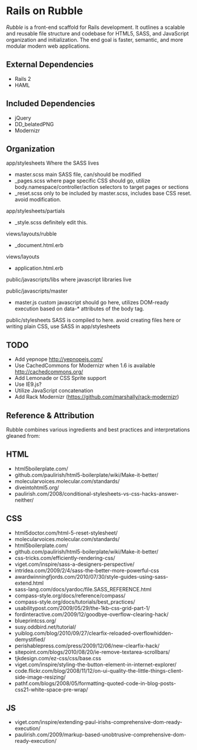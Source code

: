 Rails on Rubble
===============

*Rubble* is a front-end scaffold for Rails development. It outlines a scalable and reusable file structure and codebase for HTML5, SASS, and JavaScript organization and initialization. The end goal is faster, semantic, and more modular modern web applications.

External Dependencies
---------------------
+ Rails 2
+ HAML

Included Dependencies
---------------------
+ jQuery
+ DD_belatedPNG
+ Modernizr

Organization
------------
app/stylesheets
  Where the SASS lives
  
  + master.scss
    main SASS file, can/should be modified
  + _pages.scss 
    where page specific CSS should go, utilize body.namespace/controller/action selectors to target pages or sections
  + _reset.scss
    only to be included by master.scss, includes base CSS reset. avoid modification.
    
app/stylesheets/partials
  + _style.scss
    definitely edit this.

views/layouts/rubble
  + _document.html.erb
  
views/layouts
  + application.html.erb

public/javascripts/libs
  where javascript libraries live

public/javascripts/master
  + master.js
    custom javascript should go here, utilizes DOM-ready execution based on data-* attributes of the body tag.
  
public/stylesheets
  SASS is compiled to here. avoid creating files here or writing plain CSS, use SASS in app/stylesheets
  

TODO
----
+ Add yepnope http://yepnopejs.com/
+ Use CachedCommons for Modernizr when 1.6 is available http://cachedcommons.org/
+ Add Lemonade or CSS Sprite support
+ Use IE9.js?
+ Utilize JavaScript concatenation
+ Add Rack Modernizr (https://github.com/marshally/rack-modernizr)

Reference & Attribution
-----------------------
Rubble combines various ingredients and best practices and interpretations gleaned from:

## HTML
+ html5boilerplate.com/
+ github.com/paulirish/html5-boilerplate/wiki/Make-it-better/
+ molecularvoices.molecular.com/standards/
+ diveintohtml5.org/
+ paulirish.com/2008/conditional-stylesheets-vs-css-hacks-answer-neither/

## CSS
+ html5doctor.com/html-5-reset-stylesheet/
+ molecularvoices.molecular.com/standards/
+ html5boilerplate.com/
+ github.com/paulirish/html5-boilerplate/wiki/Make-it-better/
+ css-tricks.com/efficiently-rendering-css/
+ viget.com/inspire/sass-a-designers-perspective/
+ intridea.com/2009/2/4/sass-the-better-more-powerful-css
+ awardwinningfjords.com/2010/07/30/style-guides-using-sass-extend.html
+ sass-lang.com/docs/yardoc/file.SASS_REFERENCE.html
+ compass-style.org/docs/reference/compass/
+ compass-style.org/docs/tutorials/best_practices/
+ usabilitypost.com/2009/05/29/the-1kb-css-grid-part-1/
+ fordinteractive.com/2009/12/goodbye-overflow-clearing-hack/
+ blueprintcss.org/
+ susy.oddbird.net/tutorial/
+ yuiblog.com/blog/2010/09/27/clearfix-reloaded-overflowhidden-demystified/
+ perishablepress.com/press/2009/12/06/new-clearfix-hack/
+ sitepoint.com/blogs/2010/08/20/ie-remove-textarea-scrollbars/
+ tjkdesign.com/ez-css/css/base.css
+ viget.com/inspire/styling-the-button-element-in-internet-explorer/ 
+ code.flickr.com/blog/2008/11/12/on-ui-quality-the-little-things-client-side-image-resizing/
+ pathf.com/blogs/2008/05/formatting-quoted-code-in-blog-posts-css21-white-space-pre-wrap/

## JS
+ viget.com/inspire/extending-paul-irishs-comprehensive-dom-ready-execution/
+ paulirish.com/2009/markup-based-unobtrusive-comprehensive-dom-ready-execution/